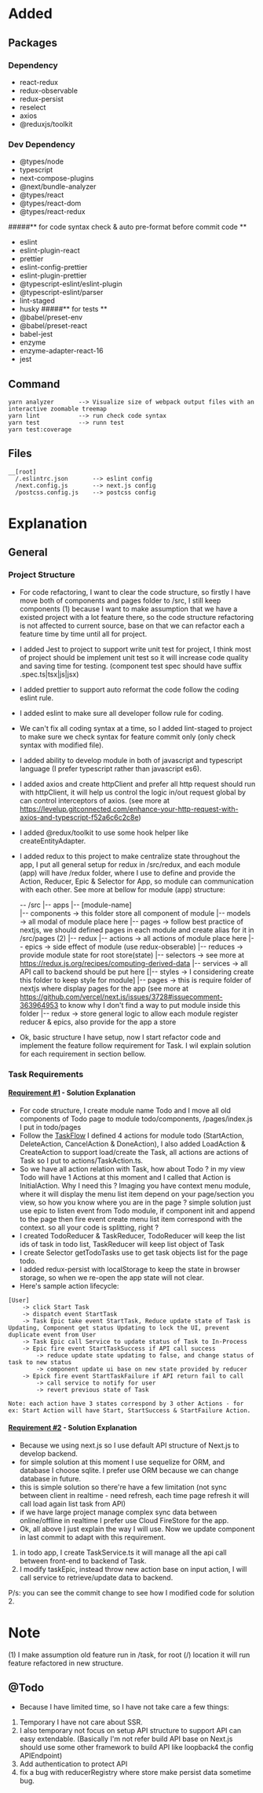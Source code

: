 # Added 
## Packages 
### Dependency
- react-redux
- redux-observable
- redux-persist
- reselect
- axios
- @reduxjs/toolkit

### Dev Dependency
- @types/node
- typescript
- next-compose-plugins
- @next/bundle-analyzer
- @types/react 
- @types/react-dom 
- @types/react-redux

#####** for code syntax check & auto pre-format before commit code **
- eslint 
- eslint-plugin-react
- prettier 
- eslint-config-prettier
- eslint-plugin-prettier
- @typescript-eslint/eslint-plugin
- @typescript-eslint/parser
- lint-staged
- husky
#####** for tests **
- @babel/preset-env
- @babel/preset-react
- babel-jest 
- enzyme 
- enzyme-adapter-react-16
- jest

## Command 
```
yarn analyzer       --> Visualize size of webpack output files with an interactive zoomable treemap
yarn lint           --> run check code syntax
yarn test           --> runn test
yarn test:coverage  
```


## Files

```
__[root]
  /.eslintrc.json       --> eslint config
  /next.config.js       --> next.js config
  /postcss.config.js    --> postcss config
```

# Explanation
## General 
### Project Structure

- For code refactoring, I want to clear the code structure, so firstly I have move both of components and pages folder to /src, I still keep components (1) because I want to make assumption that we have a existed project with a lot feature there, so the code structure refactoring is not affected to current source, base on that we can refactor each a feature time by time until all for project.
- I added Jest to project to support write unit test for project, I think most of project should be implement unit test so it will increase code quality and saving time for testing. (component test spec should have suffix .spec.ts|tsx|js|jsx)
- I added prettier to support auto reformat the code follow the coding eslint rule.
- I added eslint to make sure all developer follow rule for coding.
- We can't fix all coding syntax at a time, so I added lint-staged to project to make sure we check syntax for feature commit only (only check syntax with modified file). 
- I added ability to develop module in both of javascript and typescript language (I prefer typescript rather than javascript es6).
- I added axios and create httpClient and prefer all http request should run with httpClient, it will help us control the logic in/out request global by can control interceptors of axios. (see more at https://levelup.gitconnected.com/enhance-your-http-request-with-axios-and-typescript-f52a6c6c2c8e)
- I added @redux/toolkit to use some hook helper like createEntityAdapter.
- I added redux to this project to make centralize state throughout the app, I put all general setup for redux in /src/redux, and each module (app) will have /redux folder, where I use to define and provide the Action, Reducer, Epic & Selector for App, so module can communication with each other. See more at bellow for module (app) structure:


    -- /src
        |-- apps
            |-- [module-name]    
                |-- components              -> this folder store all component of module
                |-- models                  -> all modal of module place here
                |-- pages                   -> follow best practice of nextjs, we should defined pages in each module and create alias for it in /src/pages (2)
                |-- redux
                    |-- actions             -> all actions of module place here
                    |-- epics               -> side effect of module (use redux-obserable)
                    |-- reduces             -> provide module state for root store(state)
                    |-- selectors           -> see more at https://redux.js.org/recipes/computing-derived-data 
                |-- services                -> all API call to backend should be put here
                [|-- styles                  -> I considering create this folder to keep style for module]
        |-- pages                           -> this is require folder of nextjs where display pages for the app (see more at https://github.com/vercel/next.js/issues/3728#issuecomment-363964953 to know why I don't find a way to put module inside this folder
        |-- redux                           -> store general logic to allow each module register reducer & epics, also provide for the app a store
        
- Ok, basic structure I have setup, now I start refactor code and implement the feature follow requirement for Task. I wil explain solution for each requirement in section bellow. 

### Task Requirements
#### [Requirement #1](/todo-list#1) - Solution Explanation 
- For code structure, I create module name Todo and I move all old components of Todo page to module todo/components, /pages/index.js I put in todo/pages
- Follow the [TaskFlow](./public/TaskFlow.png) I defined 4 actions for module todo (StartAction, DeleteAction, CancelAction & DoneAction), I also added LoadAction & CreateAction to support load/create the Task, all actions are actions of Task so I put to actions/TaskAction.ts. 
- So we have all action relation with Task, how about Todo ? in my view Todo will have 1 Actions at this moment and I called that Action is InitialAction. Why I need this ? Imaging you have context menu module, where it will display the menu list item depend on your page/section you view, so how you know where you are in the page ? simple solution just use epic to listen event from Todo module, if component init and append to the page then fire event create menu list item correspond with the context. so all your code is splitting, right ?
- I created TodoReducer & TaskReducer, TodoReducer will keep the list ids of task in todo list, TaskReducer will keep list object of Task
- I create Selector getTodoTasks use to get task objects list for the page todo.
- I added redux-persist with localStorage to keep the state in browser storage, so when we re-open the app state will not clear.
- Here's sample action lifecycle:
```
[User] 
    -> click Start Task 
    -> dispatch event StartTask 
    -> Task Epic take event StartTask, Reduce update state of Task is Updating, Component get status Updating to lock the UI, prevent duplicate event from User 
    -> Task Epic call Service to update status of Task to In-Process 
    -> Epic fire event StartTaskSuccess if API call success
        -> reduce update state updating to false, and change status of task to new status
        -> component update ui base on new state provided by reducer 
    -> Epick fire event StartTaskFailure if API return fail to call  
        -> call service to notify for user
        -> revert previous state of Task
```
```
Note: each action have 3 states correspond by 3 other Actions - for ex: Start Action will have Start, StartSuccess & StartFailure Action.
```

#### [Requirement #2](/todo-list#2) - Solution Explanation 
- Because we using next.js so I use default API structure of Next.js to develop backend.
- for simple solution at this moment I use sequelize for ORM, and database I choose sqlite. I prefer use ORM because we can change database in future.
- this is simple solution so there're have a few limitation (not sync between client in realtime - need refresh, each time page refresh it will call load again list task from API)
- if we have large project manage complex sync data between online/offline in realtime I prefer use Cloud FireStore for the app.
- Ok, all above I just explain the way I will use. Now we update component in last commit to adapt with this requirement.
1. in todo app, I create TaskService.ts it will manage all the api call between front-end to backend of Task.
2. I modify taskEpic, instead throw new action base on input action, I will call service to retrieve/update data to backend.
 
P/s: you can see the commit change to see how I modified code for solution 2.


# Note
(1) I make assumption old feature run in /task, for root (/) location it will run feature refactored in new structure.
 
## @Todo
- Because I have limited time, so I have not take care a few things:
1. Temporary I have not care about SSR.
2. I also temporary not focus on setup API structure to support API can easy extendable. (Basically I'm not refer build API base on Next.js should use some other framework to build API like loopback4 the config APIEndpoint)
3. Add authentication to protect API
4. fix a bug with reducerRegistry where store make persist data sometime bug.
